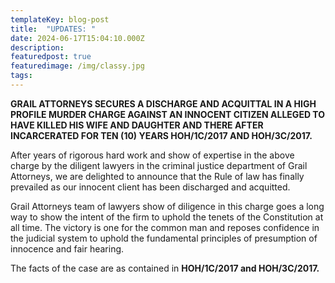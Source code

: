 ```yaml
---
templateKey: blog-post
title:  "UPDATES: "
date: 2024-06-17T15:04:10.000Z
description: 
featuredpost: true
featuredimage: /img/classy.jpg
tags:
---
```


**GRAIL ATTORNEYS SECURES A DISCHARGE AND ACQUITTAL IN A HIGH PROFILE MURDER CHARGE AGAINST AN INNOCENT CITIZEN ALLEGED TO HAVE KILLED HIS WIFE AND DAUGHTER AND THERE AFTER INCARCERATED FOR TEN (10) YEARS HOH/1C/2017 AND HOH/3C/2017.**
  

After years of rigorous hard work and show of expertise in the above charge by the diligent lawyers in the criminal justice department of Grail Attorneys, 
 we are delighted to announce that the Rule of law has finally prevailed as our innocent client has been discharged and acquitted.

 Grail Attorneys team of lawyers show of diligence in this charge goes a long way to show the intent of the firm to uphold the tenets of the Constitution at all time. The victory is one for the common man and reposes confidence in the judicial system to uphold the fundamental principles of presumption of innocence and fair hearing.

 The facts of the case are as contained in **HOH/1C/2017 and HOH/3C/2017.**







